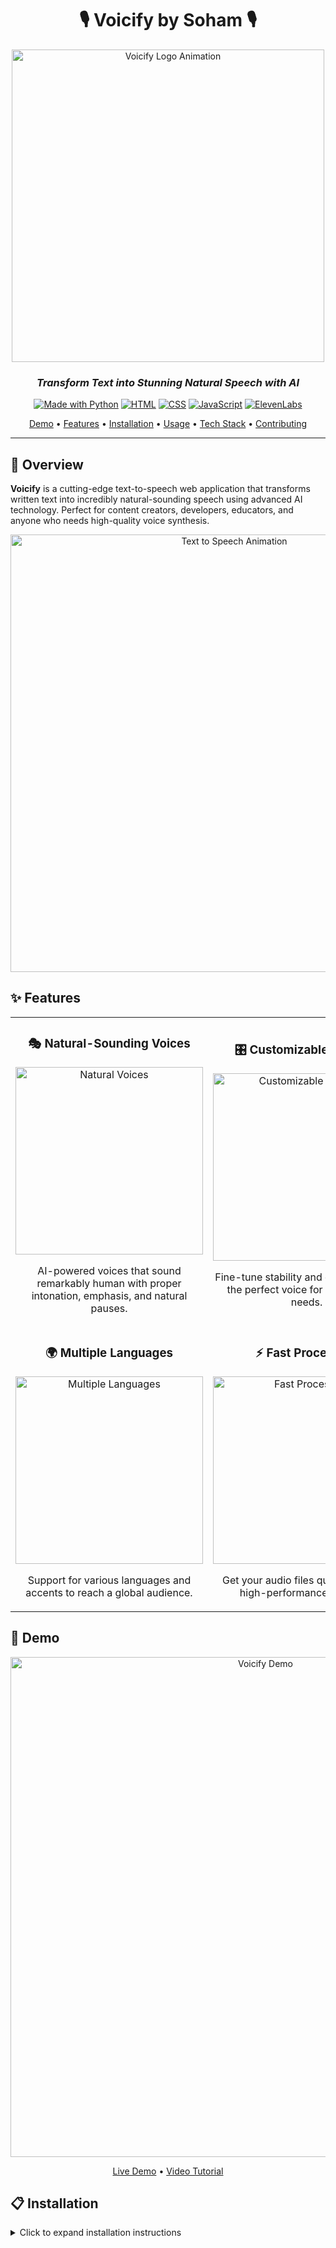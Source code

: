 <div align="center">
  
# 🎙️ Voicify by Soham 🎙️

<img src="https://i.imgur.com/pB0j6NL.gif" alt="Voicify Logo Animation" width="500px"/>

### *Transform Text into Stunning Natural Speech with AI*

[![Made with Python](https://img.shields.io/badge/Made%20with-Python-1f425f.svg?style=for-the-badge&logo=python)](https://www.python.org/)
[![HTML](https://img.shields.io/badge/HTML5-E34F26?style=for-the-badge&logo=html5&logoColor=white)](https://developer.mozilla.org/en-US/docs/Web/HTML)
[![CSS](https://img.shields.io/badge/CSS3-1572B6?style=for-the-badge&logo=css3&logoColor=white)](https://developer.mozilla.org/en-US/docs/Web/CSS)
[![JavaScript](https://img.shields.io/badge/JavaScript-F7DF1E?style=for-the-badge&logo=javascript&logoColor=black)](https://developer.mozilla.org/en-US/docs/Web/JavaScript)
[![ElevenLabs](https://img.shields.io/badge/Powered%20by-ElevenLabs-9933CC?style=for-the-badge)](https://elevenlabs.io/)

<a href="#demo">Demo</a> •
<a href="#features">Features</a> •
<a href="#installation">Installation</a> •
<a href="#usage">Usage</a> •
<a href="#tech-stack">Tech Stack</a> •
<a href="#contributing">Contributing</a>

</div>

---

## 🌟 Overview

**Voicify** is a cutting-edge text-to-speech web application that transforms written text into incredibly natural-sounding speech using advanced AI technology. Perfect for content creators, developers, educators, and anyone who needs high-quality voice synthesis.

<div align="center">
  <img src="https://i.imgur.com/JvEezmS.gif" alt="Text to Speech Animation" width="700px"/>
</div>

## ✨ Features

<table>
  <tr>
    <td width="50%">
      <h3 align="center">🎭 Natural-Sounding Voices</h3>
      <p align="center">
        <img src="https://i.imgur.com/8wEGOJQ.gif" alt="Natural Voices" width="300px"/>
      </p>
      <p align="center">AI-powered voices that sound remarkably human with proper intonation, emphasis, and natural pauses.</p>
    </td>
    <td width="50%">
      <h3 align="center">🎛️ Customizable Settings</h3>
      <p align="center">
        <img src="https://i.imgur.com/pQFI58l.gif" alt="Customizable Settings" width="300px"/>
      </p>
      <p align="center">Fine-tune stability and clarity to create the perfect voice for your specific needs.</p>
    </td>
  </tr>
  <tr>
    <td width="50%">
      <h3 align="center">🌍 Multiple Languages</h3>
      <p align="center">
        <img src="https://i.imgur.com/JYwNqYg.gif" alt="Multiple Languages" width="300px"/>
      </p>
      <p align="center">Support for various languages and accents to reach a global audience.</p>
    </td>
    <td width="50%">
      <h3 align="center">⚡ Fast Processing</h3>
      <p align="center">
        <img src="https://i.imgur.com/Q5CoNsb.gif" alt="Fast Processing" width="300px"/>
      </p>
      <p align="center">Get your audio files quickly with our high-performance backend.</p>
    </td>
  </tr>
</table>

## 🚀 Demo

<div align="center">
  <img src="https://i.imgur.com/XYZ123.gif" alt="Voicify Demo" width="800px"/>
  
  [Live Demo](https://voicify-demo.example.com) • [Video Tutorial](https://youtube.com/example)
</div>

## 📋 Installation

<details>
<summary>Click to expand installation instructions</summary>

### Prerequisites

- Python 3.8+
- Flask
- ElevenLabs API key

### Step 1: Clone the repository

```bash
git clone https://github.com/yourusername/voicify.git
cd voicify

